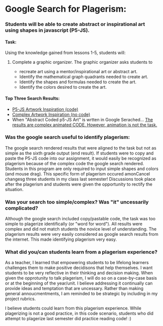 # Google Search for Plagerism: 
### Students will be able to create abstract or inspirational art using shapes in javascript (P5-JS). 

#### Task: 
Using the knowledge gained from lessons 1-5, students will:

1. Complete a graphic organizer. The graphic organizer asks students to

     - recreate art using a mentor/inspirational art or abstract art.
     - Identify the mathematical graph quadrants needed to create art.
     - Identify the shapes and formulas needed to create the art.
     - Identify the colors desired to create the art.

#### Top Three Search Results:

- [P5-JS Artwork Inspiration (code)](https://editor.p5js.org/Sylvesterd2/sketches/B1kLLJ82b)
- [Complex Artwork Inspiration (no code)](https://dribbble.com/search/p5js)
- When "Abstract Coded p5-JS Art" is wrtten in Google Serached...
[The results are complex animated CODE. However, animation is not the task.](https://editor.p5js.org/ri1/sketches/gF5dWrxd)


### Was the google search useful to identify plagerism:
  
The google search rendered results that were aligned to the task but not as simple as the sixth grade output (end result). If students were to copy and paste the P5-JS code into our assignment, it would easily be recognized as plagerism because of the complex code the google search rendered. Students in this program are only required to input simple shapes and colors (and mouse drag). This specific form of plagerism occured amonCancel changesg three students in my class last semester! Discussions took place after the plagerism and students were given the opportunity to rectify the situation.

### Was your search too simple/complex? Was "it" uncessarily complicated? 
Although the google search included copy/pastable code, the task was too simple to plagerize identifically (or "word for word"). All results were complex and did not match students the novice level of understanding. The plagerism results were very easily considered as google search results from the internet. This made identifying plagerism very easy. 

### What did you/can students learn from a plagerism experience?
As a teacher, I learned that empowering students to be lifelong learners challenges them to make positive decidisons that help themselves. I want students to be very reflective in their thinking and decision making. When given the opprotunity to talk plagerism, I will do so on a case-by-case basis or at the beginning of the year/unit. I believe addressing it continually can provide ideas and temptation that are uncessary. Rather than making general annoucmentments, I am reminded to be strategic by including in my project rubrics. 

 I believe students could learn from this plagerism experience. While plagerizing is not a good practice, in this code scenario, students who did attempt to plagerize last semester did practice reading code! :)

